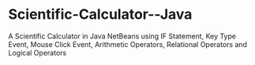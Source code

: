 # Scientific-Calculator--Java
A Scientific Calculator in Java NetBeans using IF Statement, Key Type Event, Mouse Click Event, Arithmetic Operators, Relational Operators and Logical Operators
